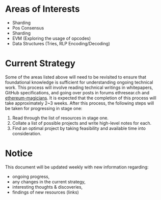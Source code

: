 # **Areas of Interests**
* Sharding
* Pos Consensus
* Sharding
* EVM (Exploring the usage of opcodes)
* Data Structures (Tries, RLP Encoding/Decoding)

# Current Strategy
Some of the areas listed above will need to be revisited to ensure that foundational knowledge is sufficient for understanding ongoing technical work. This process will involve reading technical writings in whitepapers, GitHub specifications, and going over posts in forums ethresear.ch and [ethereum-magicians](https://ethereum-magicians.org/). It is expected that the completion of this process will take approximately 2~3 weeks. After this process, the following steps will be taken for progressing in stage one:
1) Read through the list of resources in stage one.
2) Collate a list of possible projects and write high-level notes for each.
3) Find an optimal project by taking feasibility and available time into consideration.

# Notice
This document will be updated weekly with new information regarding:
- ongoing progress,
- any changes in the current strategy,
- interesting thoughts & discoveries,
- findings of new resources (links) 

